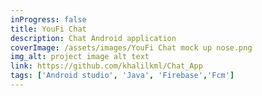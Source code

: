 ```yaml
---
inProgress: false
title: YouFi Chat
description: Chat Android application
coverImage: /assets/images/YouFi Chat mock up nose.png
img_alt: project image alt text
link: https://github.com/khalilkml/Chat_App
tags: ['Android studio', 'Java', 'Firebase','Fcm']
---
```


